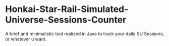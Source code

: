 # Honkai-Star-Rail-Simulated-Universe-Sessions-Counter
A brief and minimalistic tool realized in Java to track your daily SU Sessions, or whatever u want.

